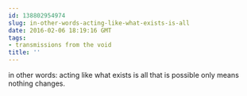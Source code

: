 ```yaml
---
id: 138802954974
slug: in-other-words-acting-like-what-exists-is-all
date: 2016-02-06 18:19:16 GMT
tags:
- transmissions from the void
title: ''
---
```

in other words: acting like what exists is all that is possible only means nothing changes.